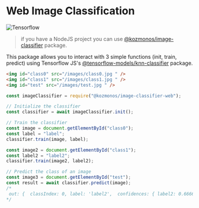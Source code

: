 # Web Image Classification

![Tensorflow](https://www.gstatic.com/devrel-devsite/prod/v05e7bfbff49f105125b8b594f3a652493da8c30b69bf85fd5d75c6ab4f13a57e/tensorflow/images/lockup.svg)

> if you have a NodeJS project you can use [@kozmonos/image-classifier](https://www.npmjs.com/package/@kozmonos/image-classifier) package.

This package allows you to interact with 3 simple functions (init, train, predict) using Tensorflow JS's [@tensorflow-models/knn-classifier](https://www.npmjs.com/package/@tensorflow-models/knn-classifier) package.

```html
<img id="class0" src="/images/class0.jpg " />
<img id="class1" src="/images/class1.jpg " />
<img id="test" src="/images/test.jpg " />
```

```javascript
const imageClassifier = require("@kozmonos/image-classifier-web");

// Initialize the classifier
const classifier = await imageClassifier.init();

// Train the classifier
const image = document.getElementById("class0");
const label = "label";
classifier.train(image, label);

const image2 = document.getElementById("class1");
const label2 = "label2";
classifier.train(image2, label2);

// Predict the class of an image
const image3 = document.getElementById("test");
const result = await classifier.predict(image);
/*
 out: {  classIndex: 0, label: 'label2',  confidences: { label2: 0.6666666666666666, label: 0.3333333333333333 } }
*/
```
